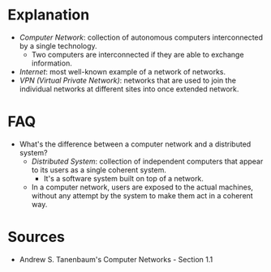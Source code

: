# Explanation
- *Computer Network*: collection of autonomous computers interconnected by a single technology.
	- Two computers are interconnected if they are able to exchange information.
- *Internet*: most well-known example of a network of networks.
- *VPN (Virtual Private Network)*: networks that are used to join the individual networks at different sites into once extended network.

# FAQ
- What's the difference between a computer network and a distributed system?
	- *Distributed System*: collection of independent computers that appear to its users as a single coherent system.
		- It's a software system built on top of a network.
	- In a computer network, users are exposed to the actual machines, without any attempt by the system to make them act in a coherent way.

# Sources
- Andrew S. Tanenbaum's Computer Networks - Section 1.1
